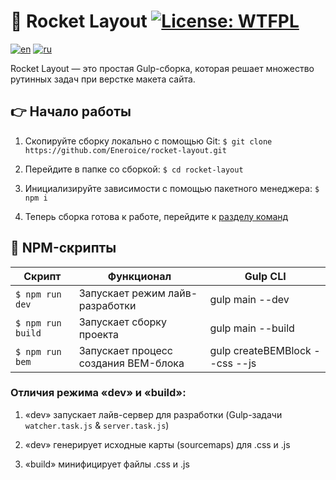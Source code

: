 # :rocket: Rocket Layout [![License: WTFPL](https://img.shields.io/badge/License-WTFPL-brightgreen.svg)](http://www.wtfpl.net/about/)
[![en](https://img.shields.io/badge/lang-en-red.svg)](https://github.com/Eneroice/rocket-layout/blob/master/README.md) [![ru](https://img.shields.io/badge/lang-ru-blue.svg)](https://github.com/Eneroice/rocket-layout/blob/master/README.ru.md)

Rocket Layout — это простая Gulp-сборка, которая решает множество рутинных задач при верстке макета сайта.

## :point_right: Начало работы
1. Скопируйте сборку локально с помощью Git:
`$ git clone https://github.com/Eneroice/rocket-layout.git`

2. Перейдите в папке со сборкой: `$ cd rocket-layout`
3. Инициализируйте зависимости с помощью пакетного менеджера: `$ npm i`
4. Теперь сборка готова к работе, перейдите к [разделу команд]()

## :speech_balloon: NPM-скрипты
| Скрипт            | Функционал                           | Gulp CLI                       |
| ----------------- | ------------------------------------ | ------------------------------ |
| `$ npm run dev`   | Запускает режим лайв-разработки      | gulp main --dev                |
| `$ npm run build` | Запускает сборку проекта             | gulp main --build              |
| `$ npm run bem`   | Запускает процесс создания BEM-блока | gulp createBEMBlock --css --js |

### Отличия режима «dev» и «build»:
1. «dev» запускает лайв-сервер для разработки
(Gulp-задачи `watcher.task.js` & `server.task.js`)

2. «dev» генерирует исходные карты (sourcemaps) для .css и .js
3. «build» минифицирует файлы .css и .js
